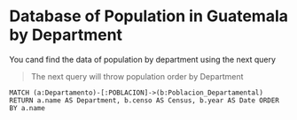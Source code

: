 # Database of Population in Guatemala by Department
You cand find the data of population by department using the next query

> The next query will throw population order by Department

``MATCH (a:Departamento)-[:POBLACION]->(b:Poblacion_Departamental) RETURN a.name AS Department, b.censo AS Census, b.year AS Date ORDER BY a.name``
